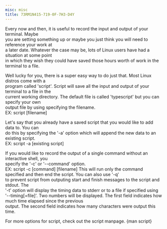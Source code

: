 ```yaml
---
misc: misc
title: 73RM1N415-719-0F-7H3-D4Y
---
```

<p>Every now and then, it is useful to record the input and output of your terminal. Maybe<br />
you are setting something up or maybe you just think you will need to reference your work at<br />
a later date. Whatever the case may be, lots of Linux users have had a situation at some point<br />
in which they wish they could have saved those hours worth of work in the terminal to a file.</p>
<p>Well lucky for you, there is a super easy way to do just that. Most Linux distros come with a<br />
program called 'script'. Script will save all the input and output of your terminal to a file in the<br />
current working directory. The default file is called 'typescript' but you can specify your own<br />
output file by using specifying the filename.<br />
EX: script [filename]
<p>Let's say that you already have a saved script that you would like to add data to. You can<br />
do this by specifying the '-a' option which will append the new data to an existing script.<br />
EX: script -a [existing script]</p>
<p>If you would like to record the output of a single command without an interactive shell, you<br />
specify the '-c' or '--command' option.<br />
EX: script -c [command] [filename]
This will run only the command specified and then end the script. You can also use '-q'<br />
to prevent script from outputing start and finish messages to the script and stdout. The<br />
'-t' option will display the timing data to stderr or to a file if specified using '--timing[=file]'.
Two numbers will be displayed. The first field indicates how much time elapsed since the previous<br />
output. The second field indicates how many characters were output this time.</p>
<p>For more options for script, check out the script manpage. {man script}</p>
